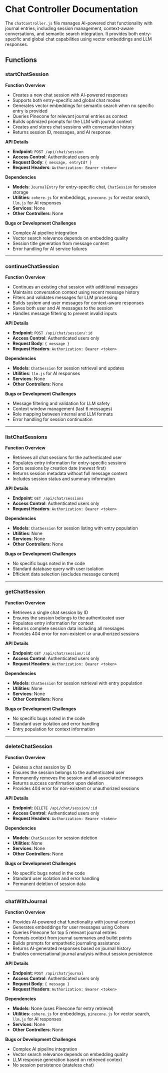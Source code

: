 # Chat Controller Documentation

The `chatController.js` file manages AI-powered chat functionality with journal entries, including session management, context-aware conversations, and semantic search integration. It provides both entry-specific and global chat capabilities using vector embeddings and LLM responses.

## Functions

### startChatSession

**Function Overview**
- Creates a new chat session with AI-powered responses
- Supports both entry-specific and global chat modes
- Generates vector embeddings for semantic search when no specific entry is provided
- Queries Pinecone for relevant journal entries as context
- Builds optimized prompts for the LLM with journal context
- Creates and stores chat sessions with conversation history
- Returns session ID, messages, and AI response

**API Details**
- **Endpoint**: `POST /api/chat/session`
- **Access Control**: Authenticated users only
- **Request Body**: `{ message, entryId? }`
- **Request Headers**: `Authorization: Bearer <token>`

**Dependencies**
- **Models**: `JournalEntry` for entry-specific chat, `ChatSession` for session storage
- **Utilities**: `cohere.js` for embeddings, `pinecone.js` for vector search, `llm.js` for AI responses
- **Services**: None
- **Other Controllers**: None

**Bugs or Development Challenges**
- Complex AI pipeline integration
- Vector search relevance depends on embedding quality
- Session title generation from message content
- Error handling for AI service failures

---

### continueChatSession

**Function Overview**
- Continues an existing chat session with additional messages
- Maintains conversation context using recent message history
- Filters and validates messages for LLM processing
- Builds system and user messages for context-aware responses
- Saves both user and AI messages to the session
- Handles message filtering to prevent invalid inputs

**API Details**
- **Endpoint**: `POST /api/chat/session/:id`
- **Access Control**: Authenticated users only
- **Request Body**: `{ message }`
- **Request Headers**: `Authorization: Bearer <token>`

**Dependencies**
- **Models**: `ChatSession` for session retrieval and updates
- **Utilities**: `llm.js` for AI responses
- **Services**: None
- **Other Controllers**: None

**Bugs or Development Challenges**
- Message filtering and validation for LLM safety
- Context window management (last 6 messages)
- Role mapping between internal and LLM formats
- Error handling for session continuation

---

### listChatSessions

**Function Overview**
- Retrieves all chat sessions for the authenticated user
- Populates entry information for entry-specific sessions
- Sorts sessions by creation date (newest first)
- Returns session metadata without full message content
- Includes session status and summary information

**API Details**
- **Endpoint**: `GET /api/chat/sessions`
- **Access Control**: Authenticated users only
- **Request Headers**: `Authorization: Bearer <token>`

**Dependencies**
- **Models**: `ChatSession` for session listing with entry population
- **Utilities**: None
- **Services**: None
- **Other Controllers**: None

**Bugs or Development Challenges**
- No specific bugs noted in the code
- Standard database query with user isolation
- Efficient data selection (excludes message content)

---

### getChatSession

**Function Overview**
- Retrieves a single chat session by ID
- Ensures the session belongs to the authenticated user
- Populates entry information for context
- Returns complete session data including all messages
- Provides 404 error for non-existent or unauthorized sessions

**API Details**
- **Endpoint**: `GET /api/chat/session/:id`
- **Access Control**: Authenticated users only
- **Request Headers**: `Authorization: Bearer <token>`

**Dependencies**
- **Models**: `ChatSession` for session retrieval with entry population
- **Utilities**: None
- **Services**: None
- **Other Controllers**: None

**Bugs or Development Challenges**
- No specific bugs noted in the code
- Standard user isolation and error handling
- Entry population for context information

---

### deleteChatSession

**Function Overview**
- Deletes a chat session by ID
- Ensures the session belongs to the authenticated user
- Permanently removes the session and all associated messages
- Returns success confirmation upon deletion
- Provides 404 error for non-existent or unauthorized sessions

**API Details**
- **Endpoint**: `DELETE /api/chat/session/:id`
- **Access Control**: Authenticated users only
- **Request Headers**: `Authorization: Bearer <token>`

**Dependencies**
- **Models**: `ChatSession` for session deletion
- **Utilities**: None
- **Services**: None
- **Other Controllers**: None

**Bugs or Development Challenges**
- No specific bugs noted in the code
- Standard user isolation and error handling
- Permanent deletion of session data

---

### chatWithJournal

**Function Overview**
- Provides AI-powered chat functionality with journal context
- Generates embeddings for user messages using Cohere
- Queries Pinecone for top 5 relevant journal entries
- Formats context from journal summaries and bullet points
- Builds prompts for empathetic journaling assistance
- Returns AI-generated responses based on journal history
- Enables conversational journal analysis without session persistence

**API Details**
- **Endpoint**: `POST /api/chat/journal`
- **Access Control**: Authenticated users only
- **Request Body**: `{ message }`
- **Request Headers**: `Authorization: Bearer <token>`

**Dependencies**
- **Models**: None (uses Pinecone for entry retrieval)
- **Utilities**: `cohere.js` for embeddings, `pinecone.js` for vector search, `llm.js` for AI responses
- **Services**: None
- **Other Controllers**: None

**Bugs or Development Challenges**
- Complex AI pipeline integration
- Vector search relevance depends on embedding quality
- LLM response generation based on retrieved context
- No session persistence (stateless chat) 